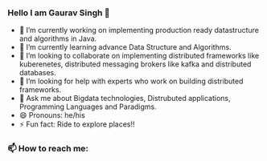 ### Hello I am Gaurav Singh 👋

- 🔭 I’m currently working on implementing production ready datastructure and algorithms in Java.
- 🌱 I’m currently learning advance Data Structure and Algorithms.
- 👯 I’m looking to collaborate on implementing distributed frameworks like kuberenetes, distributed messaging brokers like kafka and distributed databases.
- 🤔 I’m looking for help with experts who work on building distributed frameworks.
- 💬 Ask me about Bigdata technologies, Distrubuted applications, Programming Languages and Paradigms.
- 😄 Pronouns: he/his
- ⚡ Fun fact: Ride to explore places!!

### 📫 How to reach me: 

[1.1]: http://i.imgur.com/tXSoThF.png (twitter icon with padding)
[2.1]: http://i.imgur.com/P3YfQoD.png (facebook icon with padding)
[3.1]: http://i.imgur.com/yCsTjba.png (google plus icon with padding)
[4.1]: http://i.imgur.com/YckIOms.png (tumblr icon with padding)
[5.1]: http://i.imgur.com/1AGmwO3.png (dribbble icon with padding)
[6.1]: http://i.imgur.com/0o48UoR.png (github icon with padding)


